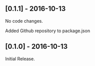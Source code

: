 
## [0.1.1] - 2016-10-13

No code changes.

Added Github repository to package.json

## [0.1.0] - 2016-10-13

Initial Release.
